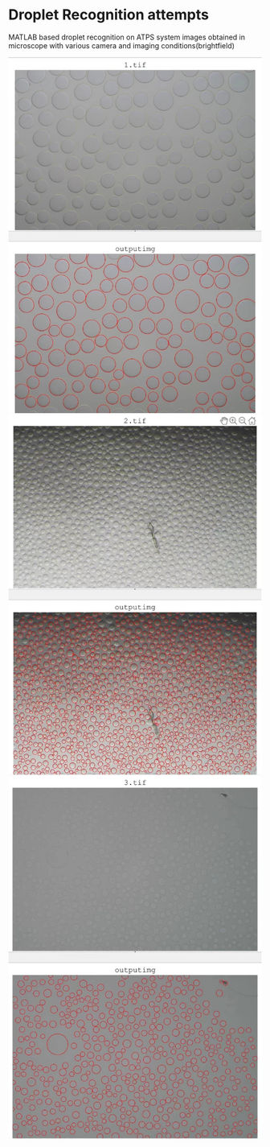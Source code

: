 # Droplet Recognition attempts

MATLAB based droplet recognition on ATPS system images obtained in microscope with various camera and imaging conditions(brightfield)

![](/output/dropletRecog1.jpg)
![](/output/dropletRecog2.jpg)
![](/output/dropletRecog3.jpg)
